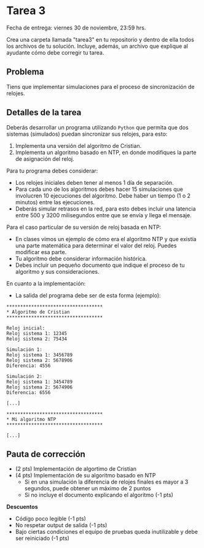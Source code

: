 # Tarea 3

Fecha de entrega: viernes 30 de noviembre, 23:59 hrs.

Crea una carpeta llamada "tarea3" en tu repositorio y dentro de ella todos los archivos de tu solución. Incluye, además, un archivo que explique al ayudante cómo debe corregir tu tarea.

## Problema

Tiens que implementar simulaciones para el proceso de sincronización de relojes.

## Detalles de la tarea

Deberás desarrollar un programa utilizando `Python` que permita que dos sistemas (simulados) puedan sincronizar sus relojes, para esto:

1. Implementa una versión del algoritmo de Cristian.
2. Implementa un algoritmo basado en NTP, en donde modifiques la parte de asignación del reloj.

Para tu programa debes considerar:

* Los relojes iniciales deben tener al menos 1 día de separación.
* Para cada uno de los algoritmos debes hacer 15 simulaciones que involucren 10 ejecuciones del algoritmo. Debe haber un tiempo (1 o 2 minutos) entre las ejecuciones.
* Deberás simular retrasos en la red, para esto debes incluir una latencia entre 500 y 3200 milisegundos entre que se envía y llega el mensaje.

Para el caso particular de su versión de reloj basada en NTP:

* En clases vimos un ejemplo de cómo era el algoritmo NTP y que existía una parte matemática para determinar el valor del reloj. Puedes modificar esa parte.
* Tu algoritmo debe considerar información histórica.
* Debes incluir un pequeño documento que indique el proceso de tu algoritmo y sus consideraciones.

En cuanto a la implementación:

* La salida del programa debe ser de esta forma (ejemplo):

```
***********************************
* Algoritmo de Cristian
***********************************

Reloj inicial:
Reloj sistema 1: 12345
Reloj sistema 2: 75434

Simulación 1:
Reloj sistema 1: 3456789
Reloj sistema 2: 5678906
Diferencia: 4556

Simulación 2:
Reloj sistema 1: 3454789
Reloj sistema 2: 5674906
Diferencia: 6556

[...]

***********************************
* Mi algoritmo NTP
***********************************

[...]
```

## Pauta de corrección

* (2 pts) Implementación de algortimo de Cristian
* (4 pts) Implementación de su algoritmo basado en NTP
  * Si en una simulación la diferencia de relojes finales es mayor a 3 segundos, puede obtener un máximo de 2 puntos
  * Si no incluye el documento explicando el algoritmo (-1 pts)

**Descuentos**

* Código poco legible (-1 pts)
* No respetar output de salida (-1 pts)
* Bajo ciertas condiciones el equipo de pruebas queda inutilizable y debe ser reiniciado (-1 pts)
